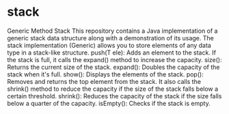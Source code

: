 # stack
Generic Method Stack
This repository contains a Java implementation of a generic stack data structure along with a demonstration of its usage. The stack implementation (Generic) allows you to store elements of any data type in a stack-like structure.
push(T ele): Adds an element to the stack. If the stack is full, it calls the expand() method to increase the capacity.
size(): Returns the current size of the stack.
expand(): Doubles the capacity of the stack when it's full.
show(): Displays the elements of the stack.
pop(): Removes and returns the top element from the stack. It also calls the shrink() method to reduce the capacity if the size of the stack falls below a certain threshold.
shrink(): Reduces the capacity of the stack if the size falls below a quarter of the capacity.
isEmpty(): Checks if the stack is empty.
